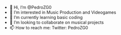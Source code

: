 - 👋 Hi, I’m @PedroZG0
- 👀 I’m interested in Music Production and Videogames
- 🌱 I’m currently learning basic coding
- 💞️ I’m looking to collaborate on musical projects
- 📫 How to reach me: Twitter: PedroZG0

<!---
PedroZG0/PedroZG0 is a ✨ special ✨ repository because its `README.md` (this file) appears on your GitHub profile.
You can click the Preview link to take a look at your changes.
--->
